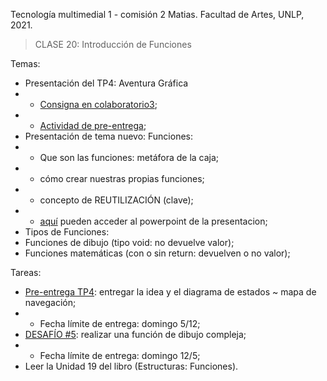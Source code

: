 Tecnología multimedial 1 - comisión 2 Matias. Facultad de Artes, UNLP, 2021.

> CLASE 20: Introducción de Funciones

Temas:

- Presentación del TP4: Aventura Gráfica
- - [Consigna en colaboratorio3](http://www.colaboratorio3.org/mod/assign/view.php?id=476);
- - [Actividad de pre-entrega](http://www.colaboratorio3.org/mod/forum/discuss.php?d=722);
- Presentación de tema nuevo: Funciones:
- - Que son las funciones: metáfora de la caja;
- - cómo crear nuestras propias funciones;
- - concepto de REUTILIZACIÓN (clave);
- - [aquí](https://docs.google.com/presentation/d/1-6lqBAVZji4Wv9-FosZS7yhF8CU2XxJJtCUTq4K4UQc/edit?usp=sharing) pueden acceder al powerpoint de la presentacion;
- Tipos de Funciones:
- Funciones de dibujo (tipo void: no devuelve valor);
- Funciones matemáticas (con o sin return: devuelven o no valor);

Tareas:
- [Pre-entrega TP4](http://www.colaboratorio3.org/mod/forum/discuss.php?d=722): entregar la idea y el diagrama de estados ~ mapa de navegación;
- - Fecha límite de entrega: domingo 5/12;
- [DESAFÍO #5](http://www.colaboratorio3.org/mod/forum/discuss.php?d=723): realizar una función de dibujo compleja;
- - Fecha límite de entrega: domingo 12/5;
- Leer la Unidad 19 del libro (Estructuras: Funciones).
